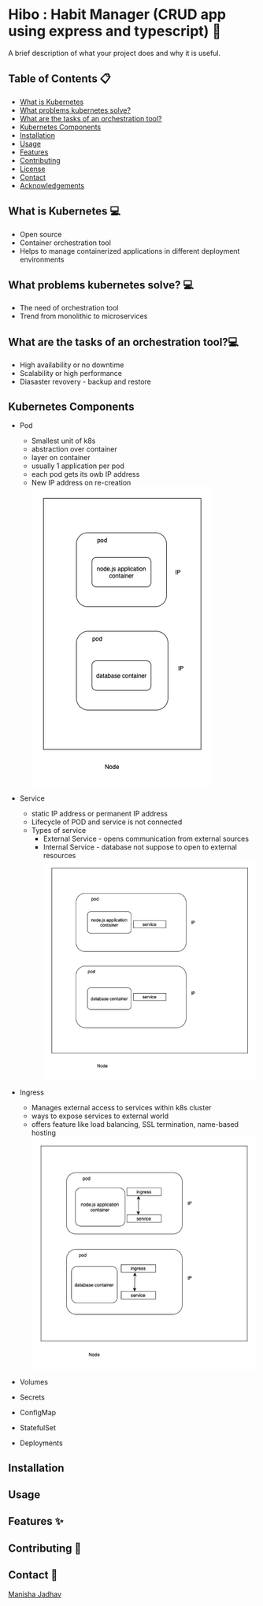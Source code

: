 # Hibo : Habit Manager (CRUD app using express and typescript) 🚀

A brief description of what your project does and why it is useful.

## Table of Contents 📋

- [What is Kubernetes](#whatiskubernetes)
- [What problems kubernetes solve?](#whatproblemskubernetessolve)
- [What are the tasks of an orchestration tool?](#whatarethetasksofanorchestrationtool)
- [Kubernetes Components](#kubernetescomponents)
- [Installation](#kubernetescomponents)
- [Usage](#usage)
- [Features](#features)
- [Contributing](#contributing)
- [License](#license)
- [Contact](#contact)
- [Acknowledgements](#acknowledgements)

## What is Kubernetes 💻
- Open source
- Container orchestration tool
- Helps to manage containerized applications in different deployment environments

## What problems kubernetes solve? 💻
- The need of orchestration tool
- Trend from monolithic to microservices

## What are the tasks of an orchestration tool?💻
- High availability or no downtime
- Scalability or high performance
- Diasaster revovery - backup and restore

## Kubernetes Components
- Pod
    - Smallest unit of k8s
    - abstraction over container
    - layer on container
    - usually 1 application per pod
    - each pod gets its owb IP address
    - New IP address on re-creation
![Pod Overview](./assets/pod_k8s.png)

- Service
    - static IP address or permanent IP address
    - Lifecycle of POD and service is not connected
    - Types of service
        - External Service - opens communication from external sources
        - Internal Service - database not suppose to open to external resources
![Pod Service](./assets/service.png)  
- Ingress
    - Manages external access to services within k8s cluster
    - ways to expose services to external world
    - offers feature like load balancing, SSL termination, name-based hosting
![Pod Ingress](./assets/ingress.png) 

- Volumes
- Secrets
- ConfigMap
- StatefulSet
- Deployments

## Installation



## Usage



## Features ✨



## Contributing 🤝



## Contact 📧

[Manisha Jadhav](https://github.com/m.s.jadhav03)
